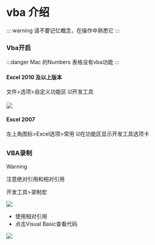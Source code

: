 # vba 介绍

::: warning
请不要记忆概念，在操作中熟悉它
:::

### Vba开启

:::danger
Mac 的Numbers 表格没有vba功能
:::

#### Excel 2010 及以上版本

文件>选项>自定义功能区 ☑️开发工具

![](/excel/截屏2024-04-0620.05.35.png)

#### Excel 2007

左上角图标>Excel选项>常用 ☑️在功能区显示开发工具选项卡

### VBA录制

> [!warning]
>
> 注意绝对引用和相对引用

开发工具>录制宏

![](/excel/A78AFAE8-7BE5-4D86-8E9F-CB3146B3AF64_4_5005_c.jpeg)

- 使用相对引用
- 点击Visual Basic查看代码

![](/excel/BA28A681-F09E-454A-B3E3-F9EF49394396.jpeg)